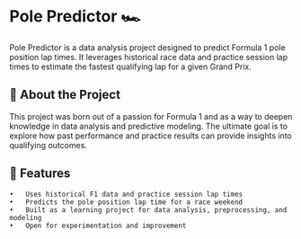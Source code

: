 # Pole Predictor 🏎️

Pole Predictor is a data analysis project designed to predict Formula 1 pole position lap times.
It leverages historical race data and practice session lap times to estimate the fastest qualifying lap for a given Grand Prix.

## 📖 About the Project

This project was born out of a passion for Formula 1 and as a way to deepen knowledge in data analysis and predictive modeling.
The ultimate goal is to explore how past performance and practice results can provide insights into qualifying outcomes.

## 🔧 Features
	•	Uses historical F1 data and practice session lap times
	•	Predicts the pole position lap time for a race weekend
	•	Built as a learning project for data analysis, preprocessing, and modeling
	•	Open for experimentation and improvement

